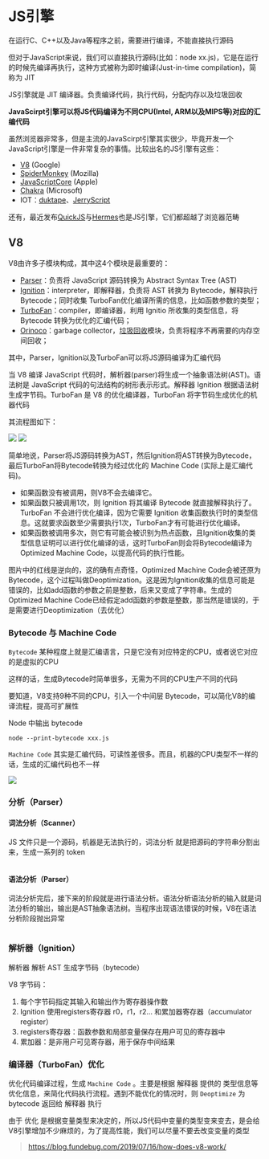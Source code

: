 # JS引擎

在运行C、C++以及Java等程序之前，需要进行编译，不能直接执行源码

但对于JavaScript来说，我们可以直接执行源码(比如：node xx.js)，它是在运行的时候先编译再执行，这种方式被称为即时编译(Just-in-time compilation)，简称为 JIT

JS引擎就是 JIT 编译器。负责编译代码，执行代码，分配内存以及垃圾回收

**JavaScirpt引擎可以将JS代码编译为不同CPU(Intel, ARM以及MIPS等)对应的汇编代码**

虽然浏览器非常多，但是主流的JavaScirpt引擎其实很少，毕竟开发一个JavaScript引擎是一件非常复杂的事情。比较出名的JS引擎有这些：

- [V8](https://v8.dev/) (Google)
- [SpiderMonkey](https://developer.mozilla.org/en-US/docs/Mozilla/Projects/SpiderMonkey) (Mozilla)
- [JavaScriptCore](https://developer.apple.com/documentation/javascriptcore?language=objc) (Apple)
- [Chakra](https://github.com/microsoft/ChakraCore) (Microsoft)
- IOT：[duktape](https://github.com/svaarala/duktape)、[JerryScript](https://github.com/jerryscript-project/jerryscript)

还有，最近发布[QuickJS](https://bellard.org/quickjs/)与[Hermes](https://hermesengine.dev/)也是JS引擎，它们都超越了浏览器范畴

## V8

V8由许多子模块构成，其中这4个模块是最重要的：

- [Parser](https://v8.dev/blog/scanner)：负责将 JavaScript 源码转换为 Abstract Syntax Tree (AST)
- [Ignition](https://v8.dev/docs/ignition)：interpreter，即解释器，负责将 AST 转换为 Bytecode，解释执行 Bytecode；同时收集 TurboFan优化编译所需的信息，比如函数参数的类型；
- [TurboFan](https://v8.dev/docs/turbofan)：compiler，即编译器，利用 Ignitio 所收集的类型信息，将 Bytecode 转换为优化的汇编代码；
- [Orinoco](https://v8.dev/blog/trash-talk)：garbage collector，[垃圾回收](https://blog.fundebug.com/2019/07/03/javascript-garbage-collection/)模块，负责将程序不再需要的内存空间回收；

其中，Parser，Ignition以及TurboFan可以将JS源码编译为汇编代码

当 V8 编译 JavaScript 代码时，解析器(parser)将生成一个抽象语法树(AST)。语法树是 JavaScript 代码的句法结构的树形表示形式。解释器 Ignition 根据语法树生成字节码。TurboFan 是 V8 的优化编译器，TurboFan 将字节码生成优化的机器代码



其流程图如下：

<img src="https://github.com/YuArtian/blog/blob/master/JS%E5%9F%BA%E7%A1%80/JS%E5%BC%95%E6%93%8E/1.jpg?raw=true"/>

<img src="https://github.com/YuArtian/blog/blob/master/JS%E5%9F%BA%E7%A1%80/JS%E5%BC%95%E6%93%8E/3.png?raw=true" />



简单地说，Parser将JS源码转换为AST，然后Ignition将AST转换为Bytecode，最后TurboFan将Bytecode转换为经过优化的 Machine Code (实际上是汇编代码)。

- 如果函数没有被调用，则V8不会去编译它。
- 如果函数只被调用1次，则 Ignition 将其编译 Bytecode 就直接解释执行了。TurboFan 不会进行优化编译，因为它需要 Ignition 收集函数执行时的类型信息。这就要求函数至少需要执行1次，TurboFan才有可能进行优化编译。
- 如果函数被调用多次，则它有可能会被识别为热点函数，且Ignition收集的类型信息证明可以进行优化编译的话，这时TurboFan则会将Bytecode编译为Optimized Machine Code，以提高代码的执行性能。

图片中的红线是逆向的，这的确有点奇怪，Optimized Machine Code会被还原为Bytecode，这个过程叫做Deoptimization。这是因为Ignition收集的信息可能是错误的，比如add函数的参数之前是整数，后来又变成了字符串。生成的Optimized Machine Code已经假定add函数的参数是整数，那当然是错误的，于是需要进行Deoptimization（去优化）

### Bytecode 与 Machine Code

`Bytecode` 某种程度上就是汇编语言，只是它没有对应特定的CPU，或者说它对应的是虚拟的CPU

这样的话，生成Bytecode时简单很多，无需为不同的CPU生产不同的代码

要知道，V8支持9种不同的CPU，引入一个中间层 Bytecode，可以简化V8的编译流程，提高可扩展性

Node 中输出 bytecode

```
node --print-bytecode xxx.js
```

`Machine Code` 其实是汇编代码，可读性差很多。而且，机器的CPU类型不一样的话，生成的汇编代码也不一样

<img src="https://github.com/YuArtian/blog/blob/master/JS%E5%9F%BA%E7%A1%80/JS%E5%BC%95%E6%93%8E/2.jpg?raw=true"/>

### 分析（Parser）

#### 词法分析（Scanner）

JS 文件只是一个源码，机器是无法执行的，词法分析 就是把源码的字符串分割出来，生成一系列的 token

<img src=""/>

#### 语法分析（Parser）

词法分析完后，接下来的阶段就是进行语法分析。语法分析语法分析的输入就是词法分析的输出，输出是AST抽象语法树。当程序出现语法错误的时候，V8在语法分析阶段抛出异常

<img src=""/>

### 解析器（Ignition）

解析器 解析 AST 生成字节码（bytecode）

V8 字节码：

1.  每个字节码指定其输入和输出作为寄存器操作数
2.  Ignition 使用registers寄存器 r0，r1，r2... 和累加器寄存器（accumulator register）
3.  registers寄存器：函数参数和局部变量保存在用户可见的寄存器中
4. 累加器：是非用户可见寄存器，用于保存中间结果



### 编译器（TurboFan）优化

优化代码编译过程，生成 `Machine Code` 。主要是根据 解释器 提供的 类型信息等优化信息，来简化代码执行流程。遇到不能优化的情况时，则 `Deoptimize` 为 bytecode 返回给 解释器 执行

由于 优化 是根据变量类型来决定的，所以JS代码中变量的类型变来变去，是会给V8引擎增加不少麻烦的，为了提高性能，我们可以尽量不要去改变变量的类型



> https://blog.fundebug.com/2019/07/16/how-does-v8-work/



